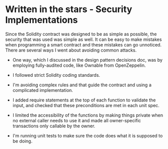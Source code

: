 # Written in the stars - Security Implementations

Since the Solidity contract was designed to be as simple as possible, the security that was used was simple as well. 
It can be easy to make mistakes when programming a smart contract and these mistakes can go unnoticed. 
There are several ways I went about avoiding common attacks.

* One way, which I discussed in the design pattern decisions doc, was by employing fully-audited code, like Ownable from OpenZeppelin.

* I followed strict Solidity coding standards.

* I'm avoiding complex rules and that guide the contract and using a complicated implementation.

* I added require statements at the top of each function to validate the input, and checked that these preconditions are met in each unit spec.

* I limited the accessibility of the functions by making things private when no external caller needs to use it and made all owner-specific transactions only callable by the owner.

* I'm running unit tests to make sure the code does what it is supposed to be doing.


